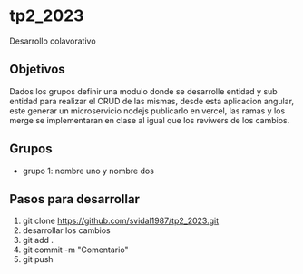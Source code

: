 # tp2_2023
Desarrollo colavorativo

## Objetivos
Dados los grupos definir una modulo donde se desarrolle entidad y sub entidad para realizar el CRUD de las mismas, desde esta aplicacion angular, este generar  un microservicio nodejs publicarlo en vercel, las ramas y los merge se implementaran en clase al igual que los reviwers de los cambios.

## Grupos
* grupo 1: nombre uno y nombre dos


## Pasos para desarrollar
1. git clone https://github.com/svidal1987/tp2_2023.git
2. desarrollar los cambios
3. git add .
4. git commit -m "Comentario"
5. git push
